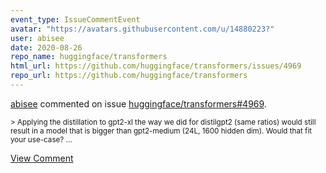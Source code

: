 ```yaml
---
event_type: IssueCommentEvent
avatar: "https://avatars.githubusercontent.com/u/14880223?"
user: abisee
date: 2020-08-26
repo_name: huggingface/transformers
html_url: https://github.com/huggingface/transformers/issues/4969
repo_url: https://github.com/huggingface/transformers
---
```


<a href='https://github.com/abisee' target='_blank'>abisee</a> commented on issue <a href='https://github.com/huggingface/transformers/issues/4969' target='_blank'>huggingface/transformers#4969</a>.

<small>> Applying the distillation to gpt2-xl the way we did for distilgpt2 (same ratios) would still result in a model that is bigger than gpt2-medium (24L, 1600 hidden dim). Would that fit your use-case?...</small>

<a href='https://github.com/huggingface/transformers/issues/4969' target='_blank'>View Comment</a>